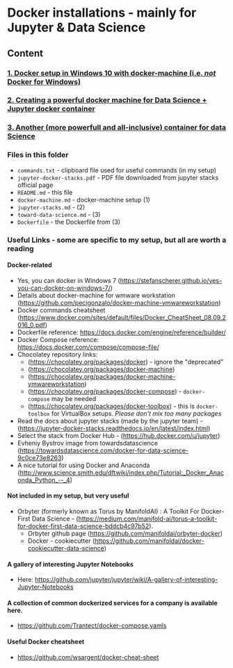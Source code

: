 # Docker installations - mainly for Jupyter & Data Science
## Content
### [1. Docker setup in Windows 10 with docker-machine (i.e. *not* Docker for Windows)](./docker-machine.md)
### [2. Creating a powerful docker machine for Data Science + Jupyter docker container](./jupyter-stacks.md)
### [3. Another (more powerfull and all-inclusive) container for data Science](./toward-data-science.md)


### Files in this folder
* `commands.txt` - clipboard file used for useful commands (in my setup)
* `jupyter-docker-stacks.pdf` - PDF file downloaded from jupyter stacks official page
* `README.md` - this file 
* `docker-machine.md` - docker-machine setup (1)
* `jupyter-stacks.md` - (2)
* `toward-data-science.md` - (3)
* `Dockerfile` - the Dockerfile from (3)

### Useful Links - some are specific to my setup, but all are worth a reading
#### Docker-related
* Yes, you can docker in Windows 7 (https://stefanscherer.github.io/yes-you-can-docker-on-windows-7/)
* Details about docker-machine for wmware workstation (https://github.com/pecigonzalo/docker-machine-vmwareworkstation)
* Docker commands cheatsheet (https://www.docker.com/sites/default/files/Docker_CheatSheet_08.09.2016_0.pdf)
* Dockerfile reference: https://docs.docker.com/engine/reference/builder/
* Docker Compose reference: https://docs.docker.com/compose/compose-file/
* Chocolatey repository links: 
  * (https://chocolatey.org/packages/docker) - ignore the "deprecated"
  * (https://chocolatey.org/packages/docker-machine)
  * (https://chocolatey.org/packages/docker-machine-vmwareworkstation)
  * (https://chocolatey.org/packages/docker-compose) - `docker-compose` may be needed
  * (https://chocolatey.org/packages/docker-toolbox) - this is `docker-toolbox` for VirtualBox setups. *Please don't mix too many packages*
* Read the docs about jupyter stacks (made by the jupyter team) - (https://jupyter-docker-stacks.readthedocs.io/en/latest/index.html)
* Select the stack from Docker Hub - (https://hub.docker.com/u/jupyter)
* Evheniy Bystrov image from towardsdatascience (https://towardsdatascience.com/docker-for-data-science-9c0ce73e8263)
* A nice tutorial for using Docker and Anaconda (http://www.science.smith.edu/dftwiki/index.php/Tutorial:_Docker_Anaconda_Python_--_4)
#### Not included in my setup, but very useful
* Orbyter (formerly known as Torus by ManifoldAI) : A Toolkit For Docker-First Data Science - (https://medium.com/manifold-ai/torus-a-toolkit-for-docker-first-data-science-bddcb4c97b52). 
  * Orbyter github page (https://github.com/manifoldai/orbyter-docker)
  * Docker - cookiecutter (https://github.com/manifoldai/docker-cookiecutter-data-science)
#### A gallery of interesting Jupyter Notebooks
* Here: https://github.com/jupyter/jupyter/wiki/A-gallery-of-interesting-Jupyter-Notebooks
#### A collection of common dockerized services for a company is available here.  
* https://github.com/Trantect/docker-compose.yamls
#### Useful Docker cheatsheet
* https://github.com/wsargent/docker-cheat-sheet

